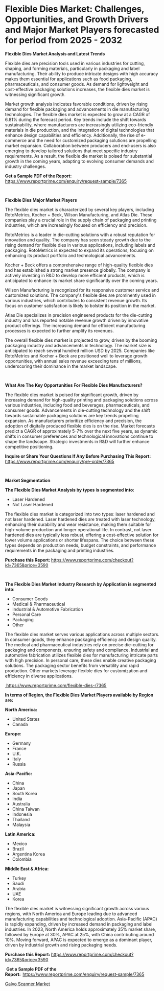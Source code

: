 <p><h1>Flexible Dies Market: Challenges, Opportunities, and Growth Drivers and Major Market Players forecasted for period from 2025 - 2032</h1></p><p><strong>Flexible Dies Market Analysis and Latest Trends</strong></p>
<p><p>Flexible dies are precision tools used in various industries for cutting, shaping, and forming materials, particularly in packaging and label manufacturing. Their ability to produce intricate designs with high accuracy makes them essential for applications such as food packaging, pharmaceuticals, and consumer goods. As demand for lightweight and cost-effective packaging solutions increases, the flexible dies market is witnessing significant growth.</p><p>Market growth analysis indicates favorable conditions, driven by rising demand for flexible packaging and advancements in die manufacturing technologies. The flexible dies market is expected to grow at a CAGR of 6.81% during the forecast period. Key trends include the shift towards sustainability, where manufacturers are increasingly utilizing eco-friendly materials in die production, and the integration of digital technologies that enhance design capabilities and efficiency. Additionally, the rise of e-commerce and the need for customized packaging solutions are propelling market expansion. Collaboration between producers and end-users is also emerging to develop tailored solutions that meet specific industry requirements. As a result, the flexible die market is poised for substantial growth in the coming years, adapting to evolving consumer demands and industry challenges.</p></p>
<p><strong>Get a Sample PDF of the Report:&nbsp;</strong> <a href="https://www.reportprime.com/enquiry/request-sample/7365?utm_campaign=3054&utm_medium=2&utm_source=Github&utm_content=ia&utm_term=19032025&utm_id=flexible-dies">https://www.reportprime.com/enquiry/request-sample/7365</a></p>
<p>&nbsp;</p>
<p><strong>Flexible Dies Major Market Players</strong></p>
<p><p>The flexible dies market is characterized by several key players, including RotoMetrics, Kocher + Beck, Wilson Manufacturing, and Atlas Die. These companies play a crucial role in the supply chain of packaging and printing industries, which are increasingly focused on efficiency and precision.</p><p>RotoMetrics is a leader in die-cutting solutions with a robust reputation for innovation and quality. The company has seen steady growth due to the rising demand for flexible dies in various applications, including labels and packaging. RotoMetrics is expected to expand its operations, focusing on enhancing its product portfolio and technological advancements.</p><p>Kocher + Beck offers a comprehensive range of high-quality flexible dies and has established a strong market presence globally. The company is actively investing in R&D to develop more efficient products, which is anticipated to enhance its market share significantly over the coming years.</p><p>Wilson Manufacturing is recognized for its responsive customer service and customized solutions. The company's flexible dies are prominently used in various industries, which contributes to consistent revenue growth. Its focus on customer satisfaction is likely to bolster its position in the market.</p><p>Atlas Die specializes in precision engineered products for the die-cutting industry and has reported notable revenue growth driven by innovative product offerings. The increasing demand for efficient manufacturing processes is expected to further amplify its revenues.</p><p>The overall flexible dies market is projected to grow, driven by the booming packaging industry and advancements in technology. The market size is anticipated to reach several hundred million USD by 2025. Companies like RotoMetrics and Kocher + Beck are positioned well to leverage growth opportunities, with annual sales revenue exceeding tens of millions, underscoring their dominance in the market landscape.</p></p>
<p>&nbsp;</p>
<p><strong>What Are The Key Opportunities For Flexible Dies Manufacturers?</strong></p>
<p><p>The flexible dies market is poised for significant growth, driven by increasing demand for high-quality printing and packaging solutions across various industries, including food and beverages, pharmaceuticals, and consumer goods. Advancements in die-cutting technology and the shift towards sustainable packaging solutions are key trends propelling expansion. As manufacturers prioritize efficiency and precision, the adoption of digitally produced flexible dies is on the rise. Market forecasts predict a CAGR of approximately 5-7% over the next five years, as dynamic shifts in consumer preferences and technological innovations continue to shape the landscape. Strategic investments in R&D will further enhance competitive positioning.</p></p>
<p><strong>Inquire or Share Your Questions If Any Before Purchasing This Report:</strong> <a href="https://www.reportprime.com/enquiry/pre-order/7365?utm_campaign=3054&utm_medium=2&utm_source=Github&utm_content=ia&utm_term=19032025&utm_id=flexible-dies">https://www.reportprime.com/enquiry/pre-order/7365</a></p>
<p>&nbsp;</p>
<p><strong>Market Segmentation</strong></p>
<p><strong>The Flexible Dies Market Analysis by types is segmented into:</strong></p>
<p><ul><li>Laser Hardened</li><li>Not Laser Hardened</li></ul></p>
<p><p>The flexible dies market is categorized into two types: laser hardened and not laser hardened. Laser hardened dies are treated with laser technology, enhancing their durability and wear resistance, making them suitable for high-volume production and longer operational life. In contrast, not laser hardened dies are typically less robust, offering a cost-effective solution for lower volume applications or shorter lifespans. The choice between these types depends on production needs, budget constraints, and performance requirements in the packaging and printing industries.</p></p>
<p><strong>Purchase this Report:&nbsp;</strong><a href="https://www.reportprime.com/checkout?id=7365&price=3590&utm_campaign=3054&utm_medium=2&utm_source=Github&utm_content=ia&utm_term=19032025&utm_id=flexible-dies">https://www.reportprime.com/checkout?id=7365&price=3590</a></p>
<p>&nbsp;</p>
<p><strong>The Flexible Dies Market Industry Research by Application is segmented into:</strong></p>
<p><ul><li>Consumer Goods</li><li>Medical & Pharmaceutical</li><li>Industrial & Automotive Fabrication</li><li>Personal Care</li><li>Packaging</li><li>Other</li></ul></p>
<p><p>The flexible dies market serves various applications across multiple sectors. In consumer goods, they enhance packaging efficiency and design quality. The medical and pharmaceutical industries rely on precise die-cutting for packaging and components, ensuring safety and compliance. Industrial and automotive fabrication utilizes flexible dies for manufacturing intricate parts with high precision. In personal care, these dies enable creative packaging solutions. The packaging sector benefits from versatility and rapid production. Other markets leverage flexible dies for customization and efficiency in diverse applications.</p></p>
<p><a href="https://www.reportprime.com/flexible-dies-r7365?utm_campaign=3054&utm_medium=2&utm_source=Github&utm_content=ia&utm_term=19032025&utm_id=flexible-dies">&nbsp;https://www.reportprime.com/flexible-dies-r7365</a></p>
<p><strong>In terms of Region, the Flexible Dies Market Players available by Region are:</strong></p>
<p>
    <p> <strong> North America: </strong>
        <ul>
            <li>United States</li>
            <li>Canada</li>
        </ul>
        </p> 
    <p> <strong> Europe: </strong>
        <ul>
            <li>Germany</li>
            <li>France</li>
            <li>U.K.</li>
            <li>Italy</li>
            <li>Russia</li>
        </ul>
        </p> 
    <p> <strong> Asia-Pacific: </strong>
        <ul>
            <li>China</li>
            <li>Japan</li>
            <li>South Korea</li>
            <li>India</li>
            <li>Australia</li>
            <li>China Taiwan</li>
            <li>Indonesia</li>
            <li>Thailand</li>
            <li>Malaysia</li>
        </ul>
        </p> 
    <p> <strong> Latin America: </strong>
        <ul>
            <li>Mexico</li>
            <li>Brazil</li>
            <li>Argentina Korea</li>
            <li>Colombia</li>
        </ul>
        </p> 
    <p> <strong> Middle East & Africa: </strong>
        <ul>
            <li>Turkey</li>
            <li>Saudi</li>
            <li>Arabia</li>
            <li>UAE</li>
            <li>Korea</li>
        </ul>
    </p>
    </p>
<p><p>The flexible dies market is witnessing significant growth across various regions, with North America and Europe leading due to advanced manufacturing capabilities and technological adoption. Asia-Pacific (APAC) is rapidly expanding, driven by increased demand in packaging and label industries. In 2023, North America holds approximately 35% market share, followed by Europe at 30%, APAC at 25%, with China contributing around 10%. Moving forward, APAC is expected to emerge as a dominant player, driven by industrial growth and rising packaging needs.</p></p>
<p><strong>Purchase this Report: </strong><a href="https://www.reportprime.com/checkout?id=7365&price=3590&utm_campaign=3054&utm_medium=2&utm_source=Github&utm_content=ia&utm_term=19032025&utm_id=flexible-dies">https://www.reportprime.com/checkout?id=7365&price=3590</a></p>
<p>&nbsp;<strong>Get a Sample PDF of the Report:&nbsp;&nbsp;</strong><a href="https://www.reportprime.com/enquiry/request-sample/7365?utm_campaign=3054&utm_medium=2&utm_source=Github&utm_content=ia&utm_term=19032025&utm_id=flexible-dies">https://www.reportprime.com/enquiry/request-sample/7365</a></p>
<p><strong></strong></p>
<p><p><a href="https://github.com/shondapmbau/Market-Research-Report-List-1/blob/main/galvo-scanner-market.md?utm_campaign=3054&utm_medium=2&utm_source=Github&utm_content=ia&utm_term=19032025&utm_id=flexible-dies">Galvo Scanner Market</a></p></p>